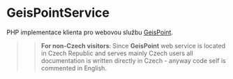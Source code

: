 # GeisPointService



PHP implementace klienta pro webovou službu [GeisPoint](http://www.geispoint.cz/).

>> __For non-Czech visitors__: Since __GeisPoint__ web service is located in Czech Republic and serves mainly Czech users all documentation is written directly in Czech - anyway code self is commented in English.

